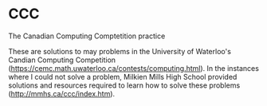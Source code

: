 CCC
===

The Canadian Computing Comptetition practice

These are solutions to may problems in the University of Waterloo's
Candian Computing Competition (https://cemc.math.uwaterloo.ca/contests/computing.html). 
In the instances where I could not solve a problem, Milkien Mills High School provided
solutions and resources required to learn how to solve these problems (http://mmhs.ca/ccc/index.htm). 
